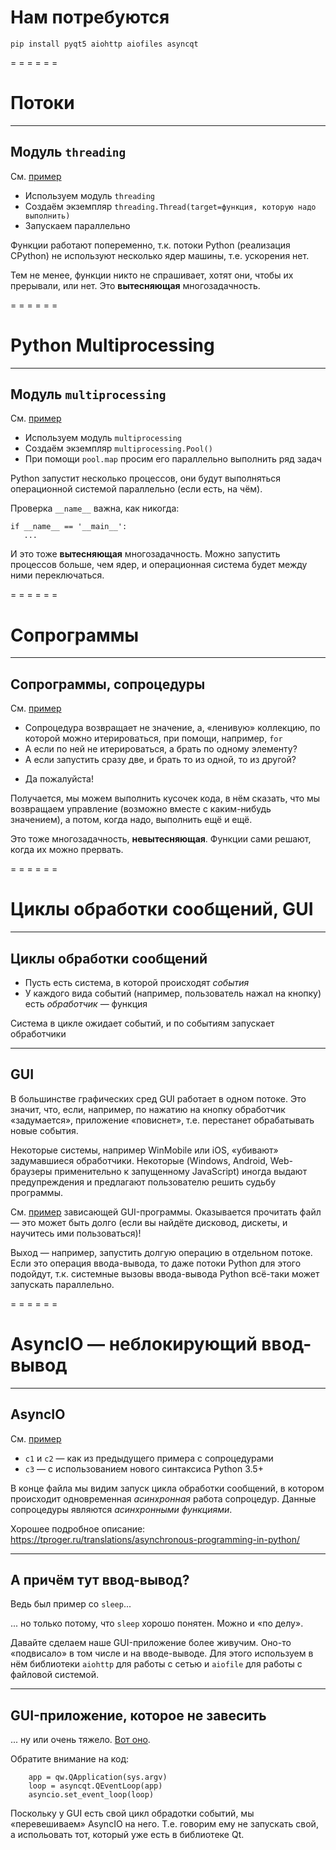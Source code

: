 <!-- -*- coding: utf-8 -*- -->
<span id="slides-title" hidden>Параллельное программирование: потоки, процессы, сопрограммы, циклы обработки сообщений</span>

# Нам потребуются

```
pip install pyqt5 aiohttp aiofiles asyncqt
```

= = = = = =

# Потоки

- - - - - -

## Модуль `threading`

См. [пример](../examples/03.parallel/threading_no_effect.py)

* Используем модуль `threading`
* Создаём экземпляр `threading.Thread(target=функция, которую надо выполнить)`
* Запускаем параллельно

Функции работают попеременно, т.к. потоки Python (реализация CPython) не используют несколько ядер машины, т.е. ускорения нет.

Тем не менее, функции никто не спрашивает, хотят они, чтобы их прерывали, или нет. Это **вытесняющая** многозадачность.

= = = = = =

# Python Multiprocessing

- - - - - -

## Модуль `multiprocessing`

См. [пример](../examples/03.parallel/multiprocessing_effect.py)

* Используем модуль `multiprocessing`
* Создаём экземпляр `multiprocessing.Pool()`
* При помощи `pool.map` просим его параллельно выполнить ряд задач

Python запустит несколько процессов, они будут выполняться операционной системой параллельно (если есть, на чём).

Проверка `__name__` важна, как никогда:

```
if __name__ == '__main__':
   ...
```

И это тоже **вытесняющая** многозадачность. Можно запустить процессов больше, чем ядер, и операционная система будет между ними переключаться.

= = = = = =

# Сопрограммы

- - - - - -

## Сопрограммы, сопроцедуры

См. [пример](../examples/03.parallel/coroutines_sync.py)

* Сопроцедура возвращает не значение, а, «ленивую» коллекцию, по которой можно итерироваться, при помощи, например, `for`
* А если по ней не итерироваться, а брать по одному элементу?
* А если запустить сразу две, и брать то из одной, то из другой?

<div class="fragment" /> 

* Да пожалуйста!

<div class="fragment" /> 

Получается, мы можем выполнить кусочек кода, в нём сказать, что мы возвращаем управление (возможно вместе с каким-нибудь значением),
а потом, когда надо, выполнить ещё и ещё.

Это тоже многозадачность, **невытесняющая**. Функции сами решают, когда их можно прервать.

= = = = = =

# Циклы обработки сообщений, GUI

- - - - - -

## Циклы обработки сообщений

* Пусть есть система, в которой происходят *события*
* У каждого вида событий (например, пользователь нажал на кнопку) есть *обработчик* — функция

Система в цикле ожидает событий, и по событиям запускает обработчики

- - - - - -

## GUI

В большинстве графических сред GUI работает в одном потоке. Это значит, что, если, например,
по нажатию на кнопку обработчик «задумается», приложение «повиснет», т.е. перестанет обрабатывать
новые события.

Некоторые системы, например WinMobile или iOS, «убивают» задумавшиеся обработчики. Некоторые (Windows, Android,
Web-браузеры применительно к запущенному JavaScript) иногда выдают предупреждения и предлагают пользователю решить судьбу программы.

См. [пример](../examples/03.parallel/pyqt_sync.py) зависающей GUI-программы. Оказывается прочитать файл — это может быть долго
(если вы найдёте дисковод, дискеты, и научитесь ими пользоваться)!

<div class="fragment" /> 

Выход — например, запустить долгую операцию в отдельном потоке. Если это операция ввода-вывода, то даже потоки Python для этого подойдут,
т.к. системные вызовы ввода-вывода Python всё-таки может запускать параллельно.

= = = = = =

# AsyncIO — неблокирующий ввод-вывод

- - - - - -

## AsyncIO

См. [пример](../examples/03.parallel/coroutines_async.py)

* `c1` и `c2` — как из предыдущего примера с сопроцедурами
* `c3` — с использованием нового синтаксиса Python 3.5+

В конце файла мы видим запуск цикла обработки сообщений, в котором происходит одновременная *асинхронная* работа сопроцедур.
Данные сопроцедуры являются *асинхронными функциями*.

Хорошее подробное описание: https://tproger.ru/translations/asynchronous-programming-in-python/

- - - - - -

## А причём тут ввод-вывод?

Ведь был пример со `sleep`...

<div class="fragment" /> 

... но только потому, что `sleep` хорошо понятен. Можно и «по делу».

Давайте сделаем наше GUI-приложение более живучим. Оно-то «подвисало» в том числе и на вводе-выводе.
Для этого используем в нём библиотеки `aiohttp` для работы с сетью и `aiofile` для работы с файловой системой.

- - - - - -

## GUI-приложение, которое не завесить

... ну или очень тяжело. [Вот оно](../examples/03.parallel/pyqt_async.py).

Обратите внимание на код:

```
    app = qw.QApplication(sys.argv)
    loop = asyncqt.QEventLoop(app)
    asyncio.set_event_loop(loop)
```

Поскольку у GUI есть свой цикл обрадотки событий, мы «перевешиваем» AsyncIO на него. Т.е. говорим ему не запускать свой, а
испольовать тот, который уже есть в библиотеке Qt.
